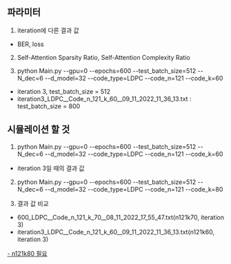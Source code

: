 ## 파라미터
1. iteration에 다른 결과 값
- BER, loss
2. Self-Attention Sparsity Ratio, Self-Attention Complexity Ratio

3. python Main.py --gpu=0 --epochs=600 --test_batch_size=512 --N_dec=6 --d_model=32 --code_type=LDPC --code_n=121 --code_k=60
- iteration 3, test_batch_size = 512
- iteration3_LDPC__Code_n_121_k_60__09_11_2022_11_36_13.txt : test_batch_size = 800

## 시뮬레이션 할 것
1. python Main.py --gpu=0 --epochs=600 --test_batch_size=512 --N_dec=6 --d_model=32 --code_type=LDPC --code_n=121 --code_k=60
- iteration 3일 때의 결과 값
2. python Main.py --gpu=0 --epochs=600 --test_batch_size=512 --N_dec=6 --d_model=32 --code_type=LDPC --code_n=121 --code_k=80

3. 결과 값 비교
- 600_LDPC__Code_n_121_k_70__08_11_2022_17_55_47.txt(n121k70, iteration 3)
- iteration3_LDPC__Code_n_121_k_60__09_11_2022_11_36_13.txt(n121k60, iteration 3)

<u>- n121k80 필요</u>
